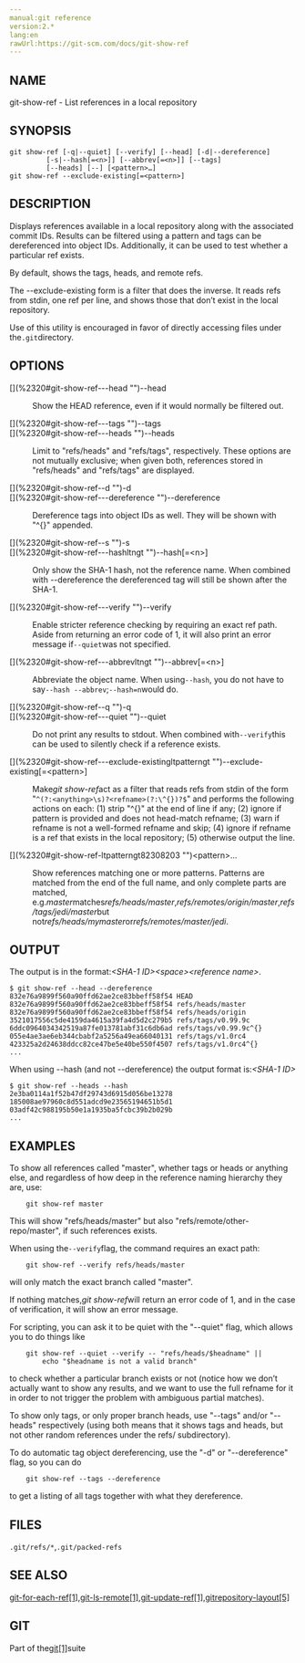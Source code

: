 ```yaml
---
manual:git reference
version:2.*
lang:en
rawUrl:https://git-scm.com/docs/git-show-ref
---
```



## [](%2320#_name "")NAME<a name="_name"></a>


git-show-ref - List references in a local repository





## [](%2320#_synopsis "")SYNOPSIS<a name="_synopsis"></a>

```
git show-ref [-q|--quiet] [--verify] [--head] [-d|--dereference]
	     [-s|--hash[=<n>]] [--abbrev[=<n>]] [--tags]
	     [--heads] [--] [<pattern>…​]
git show-ref --exclude-existing[=<pattern>]
```




## [](%2320#_description "")DESCRIPTION<a name="_description"></a>


Displays references available in a local repository along with the associated commit IDs. Results can be filtered using a pattern and tags can be dereferenced into object IDs. Additionally, it can be used to test whether a particular ref exists.




By default, shows the tags, heads, and remote refs.




The --exclude-existing form is a filter that does the inverse. It reads refs from stdin, one ref per line, and shows those that don’t exist in the local repository.




Use of this utility is encouraged in favor of directly accessing files under the`.git`directory.





## [](%2320#_options "")OPTIONS<a name="_options"></a>
<dl><dt id='git-show-ref---head'>[](%2320#git-show-ref---head "")--head</dt><dd>

Show the HEAD reference, even if it would normally be filtered out.

</dd><dt id='git-show-ref---tags'>[](%2320#git-show-ref---tags "")--tags</dt><dt id='git-show-ref---heads'>[](%2320#git-show-ref---heads "")--heads</dt><dd>

Limit to &quot;refs/heads&quot; and &quot;refs/tags&quot;, respectively. These options are not mutually exclusive; when given both, references stored in &quot;refs/heads&quot; and &quot;refs/tags&quot; are displayed.

</dd><dt id='git-show-ref--d'>[](%2320#git-show-ref--d "")-d</dt><dt id='git-show-ref---dereference'>[](%2320#git-show-ref---dereference "")--dereference</dt><dd>

Dereference tags into object IDs as well. They will be shown with &quot;^{}&quot; appended.

</dd><dt id='git-show-ref--s'>[](%2320#git-show-ref--s "")-s</dt><dt id='git-show-ref---hashltngt'>[](%2320#git-show-ref---hashltngt "")--hash[=&lt;n&gt;]</dt><dd>

Only show the SHA-1 hash, not the reference name. When combined with --dereference the dereferenced tag will still be shown after the SHA-1.

</dd><dt id='git-show-ref---verify'>[](%2320#git-show-ref---verify "")--verify</dt><dd>

Enable stricter reference checking by requiring an exact ref path. Aside from returning an error code of 1, it will also print an error message if`--quiet`was not specified.

</dd><dt id='git-show-ref---abbrevltngt'>[](%2320#git-show-ref---abbrevltngt "")--abbrev[=&lt;n&gt;]</dt><dd>

Abbreviate the object name. When using`--hash`, you do not have to say`--hash --abbrev`;`--hash=n`would do.

</dd><dt id='git-show-ref--q'>[](%2320#git-show-ref--q "")-q</dt><dt id='git-show-ref---quiet'>[](%2320#git-show-ref---quiet "")--quiet</dt><dd>

Do not print any results to stdout. When combined with`--verify`this can be used to silently check if a reference exists.

</dd><dt id='git-show-ref---exclude-existingltpatterngt'>[](%2320#git-show-ref---exclude-existingltpatterngt "")--exclude-existing[=&lt;pattern&gt;]</dt><dd>

Make<em>git show-ref</em>act as a filter that reads refs from stdin of the form &quot;`^(?:<anything>\s)?<refname>(?:\^{})?$`&quot; and performs the following actions on each: (1) strip &quot;^{}&quot; at the end of line if any; (2) ignore if pattern is provided and does not head-match refname; (3) warn if refname is not a well-formed refname and skip; (4) ignore if refname is a ref that exists in the local repository; (5) otherwise output the line.

</dd><dt id='git-show-ref-ltpatterngt82308203'>[](%2320#git-show-ref-ltpatterngt82308203 "")&lt;pattern&gt;…​</dt><dd>

Show references matching one or more patterns. Patterns are matched from the end of the full name, and only complete parts are matched, e.g.<em>master</em>matches<em>refs/heads/master</em>,<em>refs/remotes/origin/master</em>,<em>refs/tags/jedi/master</em>but not<em>refs/heads/mymaster</em>or<em>refs/remotes/master/jedi</em>.

</dd></dl>



## [](%2320#_output "")OUTPUT<a name="_output"></a>


The output is in the format:<em>&lt;SHA-1 ID&gt;</em><em>&lt;space&gt;</em><em>&lt;reference name&gt;</em>.



```
$ git show-ref --head --dereference
832e76a9899f560a90ffd62ae2ce83bbeff58f54 HEAD
832e76a9899f560a90ffd62ae2ce83bbeff58f54 refs/heads/master
832e76a9899f560a90ffd62ae2ce83bbeff58f54 refs/heads/origin
3521017556c5de4159da4615a39fa4d5d2c279b5 refs/tags/v0.99.9c
6ddc0964034342519a87fe013781abf31c6db6ad refs/tags/v0.99.9c^{}
055e4ae3ae6eb344cbabf2a5256a49ea66040131 refs/tags/v1.0rc4
423325a2d24638ddcc82ce47be5e40be550f4507 refs/tags/v1.0rc4^{}
...
```




When using --hash (and not --dereference) the output format is:<em>&lt;SHA-1 ID&gt;</em>



```
$ git show-ref --heads --hash
2e3ba0114a1f52b47df29743d6915d056be13278
185008ae97960c8d551adcd9e23565194651b5d1
03adf42c988195b50e1a1935ba5fcbc39b2b029b
...
```





## [](%2320#_examples "")EXAMPLES<a name="_examples"></a>


To show all references called &quot;master&quot;, whether tags or heads or anything else, and regardless of how deep in the reference naming hierarchy they are, use:



```
	git show-ref master
```




This will show &quot;refs/heads/master&quot; but also &quot;refs/remote/other-repo/master&quot;, if such references exists.




When using the`--verify`flag, the command requires an exact path:



```
	git show-ref --verify refs/heads/master
```




will only match the exact branch called &quot;master&quot;.




If nothing matches,<em>git show-ref</em>will return an error code of 1, and in the case of verification, it will show an error message.




For scripting, you can ask it to be quiet with the &quot;--quiet&quot; flag, which allows you to do things like



```
	git show-ref --quiet --verify -- "refs/heads/$headname" ||
		echo "$headname is not a valid branch"
```




to check whether a particular branch exists or not (notice how we don’t actually want to show any results, and we want to use the full refname for it in order to not trigger the problem with ambiguous partial matches).




To show only tags, or only proper branch heads, use &quot;--tags&quot; and/or &quot;--heads&quot; respectively (using both means that it shows tags and heads, but not other random references under the refs/ subdirectory).




To do automatic tag object dereferencing, use the &quot;-d&quot; or &quot;--dereference&quot; flag, so you can do



```
	git show-ref --tags --dereference
```




to get a listing of all tags together with what they dereference.





## [](%2320#_files "")FILES<a name="_files"></a>


`.git/refs/*`,`.git/packed-refs`





## [](%2320#_see_also "")SEE ALSO<a name="_see_also"></a>


[git-for-each-ref[1]](%2313    ""),[git-ls-remote[1]](%5400    ""),[git-update-ref[1]](%2323    ""),[gitrepository-layout[5]](%5491    "")





## [](%2320#_git "")GIT<a name="_git"></a>


Part of the[git[1]](%2248    "")suite





